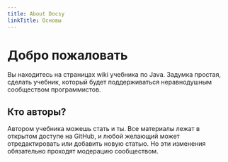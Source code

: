 ```yaml
---
title: About Docsy
linkTitle: Основы
---
```



# Добро пожаловать
Вы находитесь на страницах wiki учебника по Java. Задумка простая, сделать учебник, который будет поддерживаться неравнодушным сообществом программистов.

## Кто авторы?
Автором учебника можешь стать и ты. Все материалы лежат в открытом доступе на GitHub, и любой желающий может отредактировать или добавить новую статью. Но эти изменения обязательно проходят модерацию сообществом. 